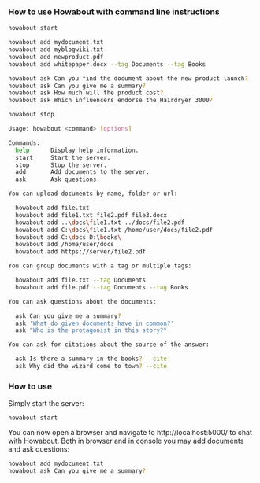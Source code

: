 ### How to use Howabout with command line instructions

```bash
howabout start

howabout add mydocument.txt
howabout add myblogwiki.txt
howabout add newproduct.pdf
howabout add whitepaper.docx --tag Documents --tag Books

howabout ask Can you find the document about the new product launch?
howabout ask Can you give me a summary?
howabout ask How much will the product cost?
howabout ask Which influencers endorse the Hairdryer 3000?

howabout stop
```

```bash
Usage: howabout <command> [options]

Commands:
  help      Display help information.
  start     Start the server.
  stop      Stop the server.
  add       Add documents to the server.
  ask       Ask questions.

You can upload documents by name, folder or url:

  howabout add file.txt
  howabout add file1.txt file2.pdf file3.docx
  howabout add ..\docs\file1.txt ../docs/file2.pdf
  howabout add C:\docs\file1.txt /home/user/docs/file2.pdf
  howabout add C:\docs D:\books\
  howabout add /home/user/docs
  howabout add https://server/file2.pdf

You can group documents with a tag or multiple tags:

  howabout add file.txt --tag Documents
  howabout add file.pdf --tag Documents --tag Books

You can ask questions about the documents:

  ask Can you give me a summary?
  ask 'What do given documents have in common?'
  ask "Who is the protagonist in this story?"

You can ask for citations about the source of the answer:

  ask Is there a summary in the books? --cite
  ask Why did the wizard come to town? --cite


```

### How to use

Simply start the server:
```batch
howabout start
```
You can now open a browser and navigate to http://localhost:5000/ to chat with Howabout. Both in browser and in console you may add documents and ask questions:

```bash
howabout add mydocument.txt
howabout ask Can you give me a summary?
```